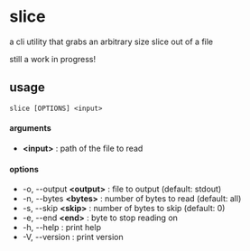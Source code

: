 # slice

a cli utility that grabs an arbitrary size slice out of a file

still a work in progress!

## usage

    slice [OPTIONS] <input>

#### arguments

* **\<input\>** : path of the file to read

#### options

* -o, --output **\<output\>** : file to output (default: stdout)
* -n, --bytes **\<bytes\>** : number of bytes to read (default: all)
* -s, --skip **\<skip\>** : number of bytes to skip (default: 0)
* -e, --end **\<end\>** : byte to stop reading on
* -h, --help : print help
* -V, --version : print version

